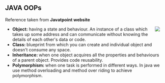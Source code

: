 <h2>JAVA OOPs</h2>
<p>Reference taken from <b>Javatpoint website</b></p>
<img align=right src="https://static.javatpoint.com/images/java-oops.png">
<ul>
    <li><b>Object:</b> having a state and behaviour. An instance of a class which takes up some address and can communicate without knowing the details of each other's data or code. </li>
    <li><b>Class: </b>blueprint from which you can create and individual object and doesn't consume any space.  </li>
    <li><b>Inheritance: </b>when one object acquires all the properties and behaviours of a parent object. Provides code reusability. </li>
    <li><b>Polymorphism: </b>when one task is performed in different ways. In java we use method overloading and method over riding to achieve polymorphism.  </li>
</ul>
